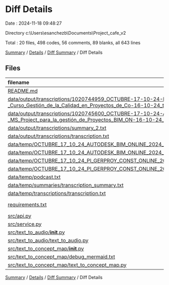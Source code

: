 # Diff Details

Date : 2024-11-18 09:48:27

Directory c:\\Users\\esanchezb\\Documents\\Project_cafe_v2

Total : 20 files,  498 codes, 56 comments, 89 blanks, all 643 lines

[Summary](results.md) / [Details](details.md) / [Diff Summary](diff.md) / Diff Details

## Files
| filename | language | code | comment | blank | total |
| :--- | :--- | ---: | ---: | ---: | ---: |
| [README.md](/README.md) | Markdown | 85 | 0 | 0 | 85 |
| [data/output/transcriptions/1020744959_OCTUBRE-17-10-24-PI_GERPROY_CONST_ONLINE_2024_II_LIMA_-_Curso_Gestión_de_la_Calidad_en_Proyectos_de_Co-16-10-24_transcription.txt](/data/output/transcriptions/1020744959_OCTUBRE-17-10-24-PI_GERPROY_CONST_ONLINE_2024_II_LIMA_-_Curso_Gesti%C3%B3n_de_la_Calidad_en_Proyectos_de_Co-16-10-24_transcription.txt) | TXT | 1 | 0 | 0 | 1 |
| [data/output/transcriptions/1020745600_OCTUBRE-17-10-24-AUTODESK_BIM_ONLINE_2024_I_CDMEXICO_-_MS_Project_para_la_gestión_de_Proyectos_BIM_ON-16-10-24_transcription.txt](/data/output/transcriptions/1020745600_OCTUBRE-17-10-24-AUTODESK_BIM_ONLINE_2024_I_CDMEXICO_-_MS_Project_para_la_gesti%C3%B3n_de_Proyectos_BIM_ON-16-10-24_transcription.txt) | TXT | 1 | 0 | 0 | 1 |
| [data/output/transcriptions/summary_2.txt](/data/output/transcriptions/summary_2.txt) | TXT | 43 | 11 | 10 | 64 |
| [data/output/transcriptions/transcription.txt](/data/output/transcriptions/transcription.txt) | TXT | 1 | 0 | 0 | 1 |
| [data/temp/OCTUBRE_17_10_24_AUTODESK_BIM_ONLINE_2024_I_CDMEXICO_MS_Project_para_la_gesti_n_de_Proyectos_BIM_ON_16_10_24_summary.txt](/data/temp/OCTUBRE_17_10_24_AUTODESK_BIM_ONLINE_2024_I_CDMEXICO_MS_Project_para_la_gesti_n_de_Proyectos_BIM_ON_16_10_24_summary.txt) | TXT | -40 | -9 | -14 | -63 |
| [data/temp/OCTUBRE_17_10_24_AUTODESK_BIM_ONLINE_2024_I_CDMEXICO_MS_Project_para_la_gesti_n_de_Proyectos_BIM_ON_16_10_24_transcription.txt](/data/temp/OCTUBRE_17_10_24_AUTODESK_BIM_ONLINE_2024_I_CDMEXICO_MS_Project_para_la_gesti_n_de_Proyectos_BIM_ON_16_10_24_transcription.txt) | TXT | -1 | 0 | 0 | -1 |
| [data/temp/OCTUBRE_17_10_24_PI_GERPROY_CONST_ONLINE_2024_II_LIMA_Curso_Gesti_n_de_la_Calidad_en_Proyectos_de_Co_16_10_24_summary.txt](/data/temp/OCTUBRE_17_10_24_PI_GERPROY_CONST_ONLINE_2024_II_LIMA_Curso_Gesti_n_de_la_Calidad_en_Proyectos_de_Co_16_10_24_summary.txt) | TXT | -55 | -5 | -14 | -74 |
| [data/temp/OCTUBRE_17_10_24_PI_GERPROY_CONST_ONLINE_2024_II_LIMA_Curso_Gesti_n_de_la_Calidad_en_Proyectos_de_Co_16_10_24_transcription.txt](/data/temp/OCTUBRE_17_10_24_PI_GERPROY_CONST_ONLINE_2024_II_LIMA_Curso_Gesti_n_de_la_Calidad_en_Proyectos_de_Co_16_10_24_transcription.txt) | TXT | -1 | 0 | 0 | -1 |
| [data/temp/podcast.txt](/data/temp/podcast.txt) | TXT | 10 | 0 | 9 | 19 |
| [data/temp/summaries/transcription_summary.txt](/data/temp/summaries/transcription_summary.txt) | TXT | 45 | 17 | 15 | 77 |
| [data/temp/transcriptions/transcription.txt](/data/temp/transcriptions/transcription.txt) | TXT | 1 | 0 | 0 | 1 |
| [requirements.txt](/requirements.txt) | pip requirements | 92 | 0 | 0 | 92 |
| [src/api.py](/src/api.py) | Python | 147 | 20 | 34 | 201 |
| [src/service.py](/src/service.py) | Python | -7 | 0 | -3 | -10 |
| [src/text_to_audio/__init__.py](/src/text_to_audio/__init__.py) | Python | 0 | 0 | 1 | 1 |
| [src/text_to_audio/text_to_audio.py](/src/text_to_audio/text_to_audio.py) | Python | 84 | 11 | 24 | 119 |
| [src/text_to_concept_map/__init__.py](/src/text_to_concept_map/__init__.py) | Python | 0 | 0 | 1 | 1 |
| [src/text_to_concept_map/debug_mermaid.txt](/src/text_to_concept_map/debug_mermaid.txt) | TXT | 0 | 0 | 1 | 1 |
| [src/text_to_concept_map/text_to_concept_map.py](/src/text_to_concept_map/text_to_concept_map.py) | Python | 92 | 11 | 25 | 128 |

[Summary](results.md) / [Details](details.md) / [Diff Summary](diff.md) / Diff Details